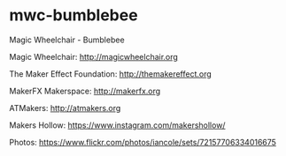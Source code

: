 # mwc-bumblebee
Magic Wheelchair - Bumblebee 

Magic Wheelchair: http://magicwheelchair.org

The Maker Effect Foundation: http://themakereffect.org

MakerFX Makerspace: http://makerfx.org

ATMakers: http://atmakers.org

Makers Hollow: https://www.instagram.com/makershollow/

Photos: https://www.flickr.com/photos/iancole/sets/72157706334016675
